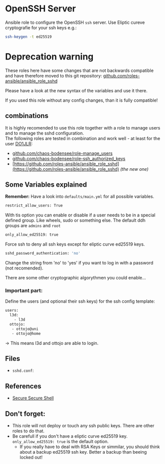 OpenSSH Server
==============

Ansible role to configure the OpenSSH `ssh` server.
Use Eliptic cureve cryptografie for your ssh keys e.g.:
```bash
ssh-keygen -t ed25519
```

# Deprecation warning
These roles here have some changes that are not backwards compatible and have therefore moved to this git repository:
[github.com/roles-ansible/ansible_role_sshd](https://github.com/roles-ansible/ansible_role_sshd.git)


Please have a look at the new syntax of the variables and use it there.

If you used this role without any config changes, than it is fully compatible!

 combinations
---------------
It is highly recomended to use this role together with a role to manage users and to manage the sshd configuration.<br/>
The following roles are tested in combination and work well - at least for the user [DO1JLR](https://github.com/do1jlr):
 - [github.com/chaos-bodensee/role-manage_users](https://github.com/chaos-bodensee/role-manage_users.git)
 - [github.com/chaos-bodensee/role-ssh_authorized_keys](https://github.com/chaos-bodensee/role-ssh_authorized_keys.git)
 - [https://github.com/roles-ansible/ansible_role_sshd](https://github.com/roles-ansible/ansible_role_sshd) *(the new one)*


 Some Variables explained
------------------------------
**Remember:** Have a look into ``defaults/main.yml`` for all possible variables.

```bash
restrict_allow_users: True
```
With tis option you can enable or disable if a user needs to be in a special defined group. Like wheels, sudo or something else.
The default ddh groups are ``admins`` and ``root``

```bash
only_allow_ed25519: true 
```
Force ssh to deny all ssh keys except for eliptic curve ed25519 keys.

```bash
sshd_password_authentication: 'no' 
```
Change the string from 'no' to 'yes' if you want to log in with a password (not recomended).

There are some other cryptographic algorythmen you could enable...

### Important part:
Define the users (and optional their ssh keys) for the ssh config template:
```bash
users:
  l3d:
    - l3d
  ottojo:
   - ottojo@uni
   - ottojo@home
```
-> This means l3d and ottojo are able to login.


 Files
-----

* `sshd.conf`:


 References
----------

* [Secure Secure Shell](https://stribika.github.io/2015/01/04/secure-secure-shell.html)

 Don't forget:
--------------
 + This role will not deploy or touch any ssh public keys. There are other roles to do that.
 + Be carefull if you don't have a eliptic curve ed25519 key. ``only_allow_ed25519: true`` is the default option.
   * If you really have to deal with RSA Keys or simmilar, you should think about a backup ed25519 ssh key. Better a backup than beeing locked out!
